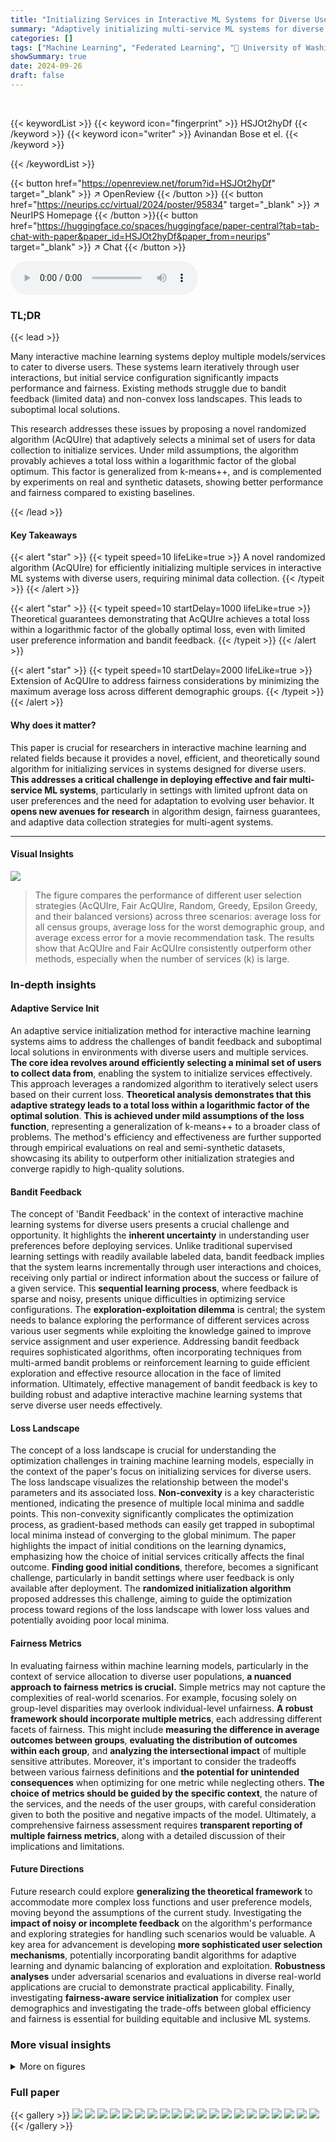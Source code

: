 ```yaml
---
title: "Initializing Services in Interactive ML Systems for Diverse Users"
summary: "Adaptively initializing multi-service ML systems for diverse users using minimal data, this paper introduces a randomized algorithm achieving near-optimal loss with provable guarantees."
categories: []
tags: ["Machine Learning", "Federated Learning", "🏢 University of Washington",]
showSummary: true
date: 2024-09-26
draft: false
---
```


<br>

{{< keywordList >}}
{{< keyword icon="fingerprint" >}} HSJOt2hyDf {{< /keyword >}}
{{< keyword icon="writer" >}} Avinandan Bose et el. {{< /keyword >}}
 
{{< /keywordList >}}

{{< button href="https://openreview.net/forum?id=HSJOt2hyDf" target="_blank" >}}
↗ OpenReview
{{< /button >}}
{{< button href="https://neurips.cc/virtual/2024/poster/95834" target="_blank" >}}
↗ NeurIPS Homepage
{{< /button >}}{{< button href="https://huggingface.co/spaces/huggingface/paper-central?tab=tab-chat-with-paper&paper_id=HSJOt2hyDf&paper_from=neurips" target="_blank" >}}
↗ Chat
{{< /button >}}



<audio controls>
    <source src="https://ai-paper-reviewer.com/HSJOt2hyDf/podcast.wav" type="audio/wav">
    Your browser does not support the audio element.
</audio>


### TL;DR


{{< lead >}}

Many interactive machine learning systems deploy multiple models/services to cater to diverse users.  These systems learn iteratively through user interactions, but initial service configuration significantly impacts performance and fairness.  Existing methods struggle due to bandit feedback (limited data) and non-convex loss landscapes. This leads to suboptimal local solutions.

This research addresses these issues by proposing a novel randomized algorithm (AcQUIre) that adaptively selects a minimal set of users for data collection to initialize services. Under mild assumptions, the algorithm provably achieves a total loss within a logarithmic factor of the global optimum. This factor is generalized from k-means++, and is complemented by experiments on real and synthetic datasets, showing better performance and fairness compared to existing baselines.

{{< /lead >}}


#### Key Takeaways

{{< alert "star" >}}
{{< typeit speed=10 lifeLike=true >}} A novel randomized algorithm (AcQUIre) for efficiently initializing multiple services in interactive ML systems with diverse users, requiring minimal data collection. {{< /typeit >}}
{{< /alert >}}

{{< alert "star" >}}
{{< typeit speed=10 startDelay=1000 lifeLike=true >}} Theoretical guarantees demonstrating that AcQUIre achieves a total loss within a logarithmic factor of the globally optimal loss, even with limited user preference information and bandit feedback. {{< /typeit >}}
{{< /alert >}}

{{< alert "star" >}}
{{< typeit speed=10 startDelay=2000 lifeLike=true >}} Extension of AcQUIre to address fairness considerations by minimizing the maximum average loss across different demographic groups. {{< /typeit >}}
{{< /alert >}}

#### Why does it matter?
This paper is crucial for researchers in interactive machine learning and related fields because it provides a novel, efficient, and theoretically sound algorithm for initializing services in systems designed for diverse users.  **This addresses a critical challenge in deploying effective and fair multi-service ML systems**, particularly in settings with limited upfront data on user preferences and the need for adaptation to evolving user behavior.  It **opens new avenues for research** in algorithm design, fairness guarantees, and adaptive data collection strategies for multi-agent systems.

------
#### Visual Insights



![](https://ai-paper-reviewer.com/HSJOt2hyDf/figures_7_1.jpg)

> The figure compares the performance of different user selection strategies (AcQUIre, Fair AcQUIre, Random, Greedy, Epsilon Greedy, and their balanced versions) across three scenarios: average loss for all census groups, average loss for the worst demographic group, and average excess error for a movie recommendation task. The results show that AcQUIre and Fair AcQUIre consistently outperform other methods, especially when the number of services (k) is large.







### In-depth insights


#### Adaptive Service Init
An adaptive service initialization method for interactive machine learning systems aims to address the challenges of bandit feedback and suboptimal local solutions in environments with diverse users and multiple services.  **The core idea revolves around efficiently selecting a minimal set of users to collect data from**, enabling the system to initialize services effectively. This approach leverages a randomized algorithm to iteratively select users based on their current loss. **Theoretical analysis demonstrates that this adaptive strategy leads to a total loss within a logarithmic factor of the optimal solution**.  **This is achieved under mild assumptions of the loss function**, representing a generalization of k-means++ to a broader class of problems.  The method's efficiency and effectiveness are further supported through empirical evaluations on real and semi-synthetic datasets, showcasing its ability to outperform other initialization strategies and converge rapidly to high-quality solutions.

#### Bandit Feedback
The concept of 'Bandit Feedback' in the context of interactive machine learning systems for diverse users presents a crucial challenge and opportunity.  It highlights the **inherent uncertainty** in understanding user preferences before deploying services. Unlike traditional supervised learning settings with readily available labeled data, bandit feedback implies that the system learns incrementally through user interactions and choices, receiving only partial or indirect information about the success or failure of a given service.  This **sequential learning process**, where feedback is sparse and noisy, presents unique difficulties in optimizing service configurations.  The **exploration-exploitation dilemma** is central; the system needs to balance exploring the performance of different services across various user segments while exploiting the knowledge gained to improve service assignment and user experience. Addressing bandit feedback requires sophisticated algorithms, often incorporating techniques from multi-armed bandit problems or reinforcement learning to guide efficient exploration and effective resource allocation in the face of limited information.  Ultimately, effective management of bandit feedback is key to building robust and adaptive interactive machine learning systems that serve diverse user needs effectively.

#### Loss Landscape
The concept of a loss landscape is crucial for understanding the optimization challenges in training machine learning models, especially in the context of the paper's focus on initializing services for diverse users.  The loss landscape visualizes the relationship between the model's parameters and its associated loss. **Non-convexity** is a key characteristic mentioned, indicating the presence of multiple local minima and saddle points. This non-convexity significantly complicates the optimization process, as gradient-based methods can easily get trapped in suboptimal local minima instead of converging to the global minimum. The paper highlights the impact of initial conditions on the learning dynamics, emphasizing how the choice of initial services critically affects the final outcome.  **Finding good initial conditions**, therefore, becomes a significant challenge, particularly in bandit settings where user feedback is only available after deployment. The **randomized initialization algorithm** proposed addresses this challenge, aiming to guide the optimization process toward regions of the loss landscape with lower loss values and potentially avoiding poor local minima.

#### Fairness Metrics
In evaluating fairness within machine learning models, particularly in the context of service allocation to diverse user populations, **a nuanced approach to fairness metrics is crucial.**  Simple metrics may not capture the complexities of real-world scenarios.  For example, focusing solely on group-level disparities may overlook individual-level unfairness.  **A robust framework should incorporate multiple metrics**, each addressing different facets of fairness.  This might include **measuring the difference in average outcomes between groups**, **evaluating the distribution of outcomes within each group**, and **analyzing the intersectional impact** of multiple sensitive attributes.  Moreover, it's important to consider the tradeoffs between various fairness definitions and **the potential for unintended consequences** when optimizing for one metric while neglecting others.  **The choice of metrics should be guided by the specific context**,  the nature of the services, and the needs of the user groups, with careful consideration given to both the positive and negative impacts of the model.  Ultimately, a comprehensive fairness assessment requires **transparent reporting of multiple fairness metrics**, along with a detailed discussion of their implications and limitations.

#### Future Directions
Future research could explore **generalizing the theoretical framework** to accommodate more complex loss functions and user preference models, moving beyond the assumptions of the current study.  Investigating the **impact of noisy or incomplete feedback** on the algorithm's performance and exploring strategies for handling such scenarios would be valuable.  A key area for advancement is developing **more sophisticated user selection mechanisms**, potentially incorporating bandit algorithms for adaptive learning and dynamic balancing of exploration and exploitation.  **Robustness analyses** under adversarial scenarios and evaluations in diverse real-world applications are crucial to demonstrate practical applicability. Finally, investigating **fairness-aware service initialization** for complex user demographics and investigating the trade-offs between global efficiency and fairness is essential for building equitable and inclusive ML systems.


### More visual insights

<details>
<summary>More on figures
</summary>


![](https://ai-paper-reviewer.com/HSJOt2hyDf/figures_8_1.jpg)

> This figure shows the runtimes of the AcQUIre algorithm and its baselines (Greedy, Epsilon Greedy, and Random) for varying numbers of users (N) and services (K).  The left panel shows the runtime scaling with the number of users while keeping the number of services fixed at K=2000. The right panel shows the runtime scaling with the number of services while fixing the number of users at N=5 million.  The figure demonstrates that AcQUIre's runtime scales more favorably compared to the other baselines, especially as the number of users or services increases.


![](https://ai-paper-reviewer.com/HSJOt2hyDf/figures_9_1.jpg)

> This figure shows the impact of initialization on the convergence speed and final loss of two optimization algorithms: k-means and multiplicative weights.  The results are presented for two different datasets: Census data and MovieLens10M data.  The key takeaway is that the proposed AcQUIre algorithm leads to faster convergence and lower final loss compared to baseline initialization methods (Random, Greedy, Epsilon Greedy).  This highlights the significance of a robust initialization strategy for improved optimization performance.


![](https://ai-paper-reviewer.com/HSJOt2hyDf/figures_24_1.jpg)

> This figure presents bar charts showing the percentage improvement of the Fair AcQUIre algorithm over a baseline algorithm for two demographic categories: sex and race.  The x-axis represents the number of services (k), and the y-axis represents the percentage improvement in the fair objective. The results indicate that the Fair AcQUIre algorithm consistently outperforms the baseline across various numbers of services, achieving at least 15% improvement for sex demographics and between 7% and 26% for racial demographics.


![](https://ai-paper-reviewer.com/HSJOt2hyDf/figures_24_2.jpg)

> This figure shows the effectiveness of the Fair AcQUIre algorithm in reducing disparities in average losses across different demographic groups. The left and middle panels display the average losses for various demographic groups using both weighted baselines and Fair AcQUIre, demonstrating the reduction in disparity achieved by Fair AcQUIre.  The right panel shows the percentage improvement of Fair AcQUIre over the weighted baseline for each demographic group, highlighting the significant gains achieved by Fair AcQUIre across all groups. 


![](https://ai-paper-reviewer.com/HSJOt2hyDf/figures_25_1.jpg)

> This figure compares the performance of different user selection strategies for initializing services in two tasks: commute time prediction using US Census data and movie recommendations using MovieLens data.  Across both tasks, AcQUIre and Fair AcQUIre consistently outperform other methods, especially as the number of services (k) increases. The results highlight the myopic nature of greedy and epsilon-greedy approaches and showcase the effectiveness of AcQUIre's adaptive data collection strategy.


</details>






### Full paper

{{< gallery >}}
<img src="https://ai-paper-reviewer.com/HSJOt2hyDf/1.png" class="grid-w50 md:grid-w33 xl:grid-w25" />
<img src="https://ai-paper-reviewer.com/HSJOt2hyDf/2.png" class="grid-w50 md:grid-w33 xl:grid-w25" />
<img src="https://ai-paper-reviewer.com/HSJOt2hyDf/3.png" class="grid-w50 md:grid-w33 xl:grid-w25" />
<img src="https://ai-paper-reviewer.com/HSJOt2hyDf/4.png" class="grid-w50 md:grid-w33 xl:grid-w25" />
<img src="https://ai-paper-reviewer.com/HSJOt2hyDf/5.png" class="grid-w50 md:grid-w33 xl:grid-w25" />
<img src="https://ai-paper-reviewer.com/HSJOt2hyDf/6.png" class="grid-w50 md:grid-w33 xl:grid-w25" />
<img src="https://ai-paper-reviewer.com/HSJOt2hyDf/7.png" class="grid-w50 md:grid-w33 xl:grid-w25" />
<img src="https://ai-paper-reviewer.com/HSJOt2hyDf/8.png" class="grid-w50 md:grid-w33 xl:grid-w25" />
<img src="https://ai-paper-reviewer.com/HSJOt2hyDf/9.png" class="grid-w50 md:grid-w33 xl:grid-w25" />
<img src="https://ai-paper-reviewer.com/HSJOt2hyDf/10.png" class="grid-w50 md:grid-w33 xl:grid-w25" />
<img src="https://ai-paper-reviewer.com/HSJOt2hyDf/11.png" class="grid-w50 md:grid-w33 xl:grid-w25" />
<img src="https://ai-paper-reviewer.com/HSJOt2hyDf/12.png" class="grid-w50 md:grid-w33 xl:grid-w25" />
<img src="https://ai-paper-reviewer.com/HSJOt2hyDf/13.png" class="grid-w50 md:grid-w33 xl:grid-w25" />
<img src="https://ai-paper-reviewer.com/HSJOt2hyDf/14.png" class="grid-w50 md:grid-w33 xl:grid-w25" />
<img src="https://ai-paper-reviewer.com/HSJOt2hyDf/15.png" class="grid-w50 md:grid-w33 xl:grid-w25" />
<img src="https://ai-paper-reviewer.com/HSJOt2hyDf/16.png" class="grid-w50 md:grid-w33 xl:grid-w25" />
<img src="https://ai-paper-reviewer.com/HSJOt2hyDf/17.png" class="grid-w50 md:grid-w33 xl:grid-w25" />
<img src="https://ai-paper-reviewer.com/HSJOt2hyDf/18.png" class="grid-w50 md:grid-w33 xl:grid-w25" />
<img src="https://ai-paper-reviewer.com/HSJOt2hyDf/19.png" class="grid-w50 md:grid-w33 xl:grid-w25" />
<img src="https://ai-paper-reviewer.com/HSJOt2hyDf/20.png" class="grid-w50 md:grid-w33 xl:grid-w25" />
{{< /gallery >}}